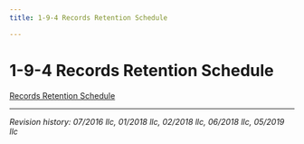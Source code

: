 ```yaml
---
title: 1-9-4 Records Retention Schedule

---
```


# 1-9-4 Records Retention Schedule

[Records Retention Schedule](../docs/records-retention-schedule.pdf)


***

_Revision history: 07/2016 llc, 01/2018 llc, 02/2018 llc, 06/2018 llc, 05/2019 llc_
